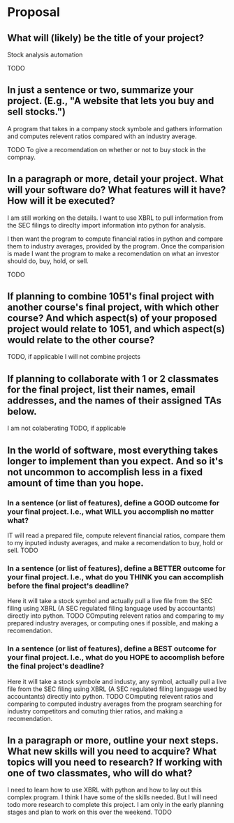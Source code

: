 # Proposal

## What will (likely) be the title of your project?

Stock analysis automation

TODO

## In just a sentence or two, summarize your project. (E.g., "A website that lets you buy and sell stocks.")

A program that takes in a company stock symbole and gathers information and computes relevent ratios compared with an industry average.

TODO
To give a recomendation on whether or not to buy stock in the compnay.

## In a paragraph or more, detail your project. What will your software do? What features will it have? How will it be executed?

I am still working on the details. I want to use XBRL to pull information from the SEC filings to direclty import information into python for analysis.

I then want the program to compute financial ratios in python and compare them to industry averages, provided by the program. 
Once the comparision is made I want the program to make a recomendation on what an investor should do, buy, hold, or sell.

TODO

## If planning to combine 1051's final project with another course's final project, with which other course? And which aspect(s) of your proposed project would relate to 1051, and which aspect(s) would relate to the other course?

TODO, if applicable
I will not combine projects

## If planning to collaborate with 1 or 2 classmates for the final project, list their names, email addresses, and the names of their assigned TAs below.
I am not colaberating
TODO, if applicable

## In the world of software, most everything takes longer to implement than you expect. And so it's not uncommon to accomplish less in a fixed amount of time than you hope.

### In a sentence (or list of features), define a GOOD outcome for your final project. I.e., what WILL you accomplish no matter what?

IT will read a prepared file, compute relevent financial ratios, compare them to my inputed industy averages, and make a recomendation to buy, hold or sell.
TODO

### In a sentence (or list of features), define a BETTER outcome for your final project. I.e., what do you THINK you can accomplish before the final project's deadline?
Here it will take a stock symbol and actually pull a live file from the SEC filing using XBRL (A SEC regulated filing language used by accountants) directly into python.
TODO
COmputing relevent ratios and comparing to my prepared industry averages, or computing ones if possible, and making a recomendation.
### In a sentence (or list of features), define a BEST outcome for your final project. I.e., what do you HOPE to accomplish before the final project's deadline?
Here it will take a stock symbole and industy, any symbol, actually pull a live file from the SEC filing using XBRL (A SEC regulated filing language used by accountants) directly into python.
TODO
COmputing relevent ratios and comparing to computed industry averages from the program searching for industry competitors and comuting thier ratios, and making a recomendation.


## In a paragraph or more, outline your next steps. What new skills will you need to acquire? What topics will you need to research? If working with one of two classmates, who will do what?
I need to learn how to use XBRL with python and how to lay out this complex program. I think I have some of the skills needed. But I will need todo more research to complete this project. 
I am only in the early planning stages and plan to work on this over the weekend.
TODO
